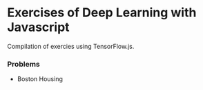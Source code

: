 # Exercises of Deep Learning with Javascript

Compilation of exercies using TensorFlow.js.

### Problems

- Boston Housing
